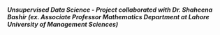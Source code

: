 ##### Unsupervised Data Science - Project collaborated with Dr. Shaheena Bashir (ex. Associate Professor Mathematics Department at Lahore University of Management Sciences)
